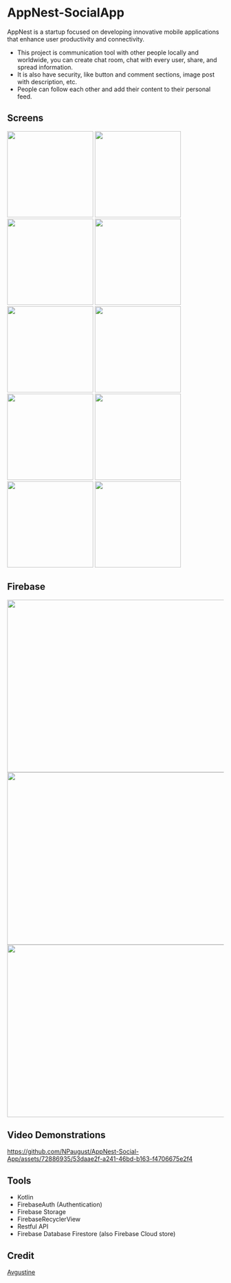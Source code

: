 # AppNest-SocialApp

AppNest is a startup focused on developing innovative mobile applications that enhance user productivity and connectivity.

- This project is communication tool with other people locally and worldwide, you can create chat room, chat with every user, share, and spread information.
- It is also have security, like button and comment sections, image post with description, etc.
- People can follow each other and add their content to their personal feed.
  
## Screens
<p float="left">
  <img src="screens/1.jpg" width="200" />
  <img src="screens/2.jpg" width="200" /> 
  <img src="screens/3.jpg" width="200" />
  <img src="screens/4.jpg" width="200" />
  <img src="screens/5.jpg" width="200" />
  <img src="screens/6.jpg" width="200" />
  <img src="screens/7.jpg" width="200" />
  <img src="screens/8.jpg" width="200" />
  <img src="screens/9.jpg" width="200" />
  <img src="screens/10.jpg" width="200" />

  </p>

## Firebase
<p float="left">
  <img src="screens/a.png" width="780" height="400" />
  <img src="screens/b.png" width="780" height="400" />
  <img src="screens/c.png" width="780" height="400" />
</p>
  
## Video Demonstrations

https://github.com/NPaugust/AppNest-Social-App/assets/72886935/53daae2f-a241-46bd-b163-f4706675e2f4


## Tools
- Kotlin
- FirebaseAuth (Authentication)
- Firebase Storage
- FirebaseRecyclerView
- Restful API
- Firebase Database Firestore (also Firebase Cloud store)
  
## Credit
[Avgustine](https://github.com/NPaugust)

